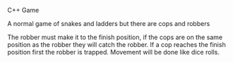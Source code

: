 C++ Game

A normal game of snakes and ladders but there are cops and robbers

The robber must make it to the finish position, if the cops are on the same position as the robber they will catch the robber.
If a cop reaches the finish position first the robber is trapped. Movement will be done like dice rolls.
